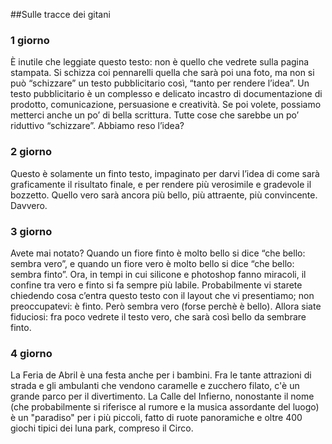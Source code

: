 ##Sulle tracce dei gitani

### 1 giorno
È inutile che leggiate questo testo: non è quello che vedrete sulla pagina stampata. Si schizza coi pennarelli quella che sarà poi una foto, ma non si può “schizzare” un testo pubblicitario così, “tanto per rendere l’idea”. Un testo pubblicitario è un complesso e delicato incastro di documentazione di prodotto, comunicazione, persuasione e creatività. Se poi volete, possiamo metterci anche un po’ di bella scrittura. Tutte cose che sarebbe un po’ riduttivo “schizzare”.
Abbiamo reso l’idea?

### 2 giorno
Questo è solamente un finto testo, impaginato per darvi l’idea di come sarà graficamente il risultato finale, e per rendere più verosimile e gradevole il bozzetto. Quello vero sarà ancora più bello, più attraente, più convincente. Davvero.

### 3 giorno
Avete mai notato? Quando un fiore finto è molto bello si dice “che bello: sembra vero”, e quando un fiore vero è molto bello si dice “che bello: sembra finto”. Ora, in tempi in cui silicone e photoshop fanno miracoli, il confine tra vero e finto si fa sempre più labile. Probabilmente vi starete chiedendo cosa c’entra questo testo con il layout che vi presentiamo; non preoccupatevi: è finto. Però sembra vero (forse perchè è bello).
Allora siate fiduciosi: fra poco vedrete il testo vero, che sarà così bello da sembrare finto.

### 4 giorno
La Feria de Abril è una festa anche per i bambini. Fra le tante attrazioni di strada e gli ambulanti che vendono caramelle e zucchero filato, c'è un grande parco per il divertimento. La Calle del Infierno, nonostante il nome (che probabilmente si riferisce al rumore e la musica assordante del luogo) è un "paradiso" per i più piccoli, fatto di ruote panoramiche e oltre 400 giochi tipici dei luna park, compreso il Circo.